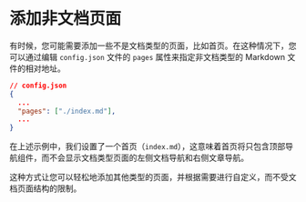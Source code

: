 # 添加非文档页面

有时候，您可能需要添加一些不是文档类型的页面，比如首页。在这种情况下，您可以通过编辑 `config.json` 文件的 `pages` 属性来指定非文档类型的 Markdown 文件的相对地址。

```json
// config.json
{
  ...
  "pages": ["./index.md"],
  ...
}
```

在上述示例中，我们设置了一个首页（`index.md`），这意味着首页将只包含顶部导航组件，而不会显示文档类型页面的左侧文档导航和右侧文章导航。

这种方式让您可以轻松地添加其他类型的页面，并根据需要进行自定义，而不受文档页面结构的限制。